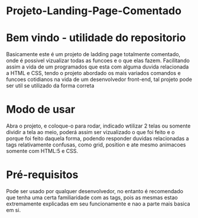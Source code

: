 # Projeto-Landing-Page-Comentado

# Bem vindo - utilidade do repositorio

Basicamente este é um projeto de ladding page totalmente comentado, onde é possivel vizualizar todas as funcoes e o que elas fazem.
Facilitando assim a vida de um programados que esta com alguma duvida relacionada a HTML e CSS, tendo o projeto abordado os mais
variados comandos e funcoes cotidianos na vida de um desenvolvedor front-end, tal projeto pode ser util se utilizado da forma
correta

# Modo de usar

Abra o projeto, e coloque-o para rodar, indicado wtilizar 2 telas ou somente dividir a tela ao meio, poderá assim ser vizualizado
o que foi feito e o porque foi feito daquela forma, podendo responder duvidas relacionadas a tags relativamente confusas, como
grid, position e ate mesmo animacoes somente com HTML:5 e CSS.

# Pré-requisitos

Pode ser usado por qualquer desenvolvedor, no entanto é recomendado que tenha uma certa familiaridade com as tags, pois as mesmas
estao extremamente explicadas em seu funcionamente e nao a parte mais basica em si.
